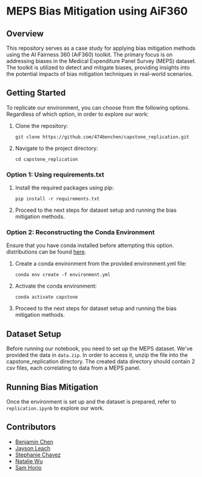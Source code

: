 # MEPS Bias Mitigation using AiF360

## Overview

This repository serves as a case study for applying bias mitigation methods using the AI Fairness 360 (AiF360) toolkit. The primary focus is on addressing biases in the Medical Expenditure Panel Survey (MEPS) dataset. The toolkit is utilized to detect and mitigate biases, providing insights into the potential impacts of bias mitigation techniques in real-world scenarios.

## Getting Started


To replicate our environment, you can choose from the following options. Regardless of which option,
in order to explore our work:

1. Clone the repository:

    ```
    git clone https://github.com/474benchen/capstone_replication.git
    ```

2. Navigate to the project directory:

    ```
    cd capstone_replication
    ```
### Option 1: Using requirements.txt

1. Install the required packages using pip:

    ```
    pip install -r requirements.txt
    ```

2. Proceed to the next steps for dataset setup and running the bias mitigation methods.

### Option 2: Reconstructing the Conda Environment

Ensure that you have conda installed before attempting this option. distributions can be found [here](https://www.anaconda.com/download).

1. Create a conda environment from the provided environment.yml file:

    ```
    conda env create -f environment.yml
    ```

2. Activate the conda environment:

    ```
    conda activate capstone
    ```

3. Proceed to the next steps for dataset setup and running the bias mitigation methods.

## Dataset Setup

Before running our notebook, you need to set up the MEPS dataset. We've provided the data in `data.zip`.
In order to access it, unzip the file into the capstone_replication directory. The created data directory
should contain 2 csv files, each correlating to data from a MEPS panel.

## Running Bias Mitigation

Once the environment is set up and the dataset is prepared, refer to `replication.ipynb` to explore our work.

## Contributors

- [Benjamin Chen](https://www.linkedin.com/in/474benjaminchen/)
- [Jayson Leach](https://www.linkedin.com/in/jayson-leach/)
- [Stephanie Chavez](https://www.linkedin.com/in/stephanie-chavez-000840223/)
- [Natalie Wu](https://www.linkedin.com/in/natalie-wu5/)
- [Sam Horio](https://www.linkedin.com/in/samantha-horio/)

